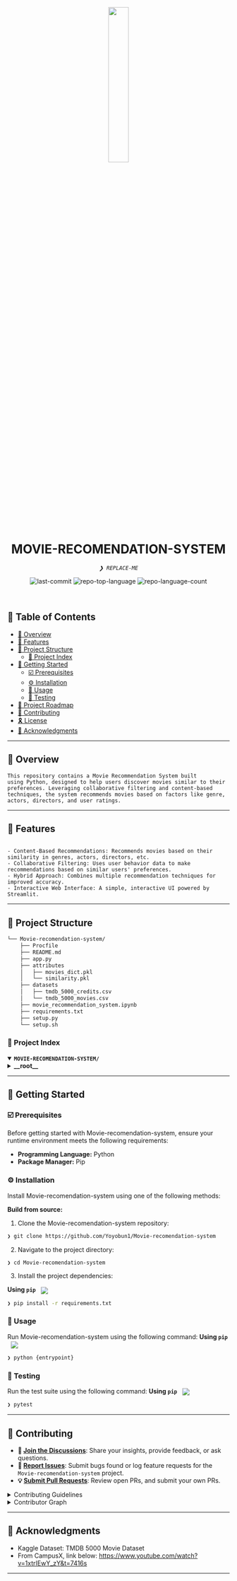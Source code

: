 <p align="center">
    <img src="https://img.icons8.com/?size=512&id=55494&format=png" align="center" width="30%">
</p>
<p align="center"><h1 align="center">MOVIE-RECOMENDATION-SYSTEM</h1></p>
<p align="center">
	<em><code>❯ REPLACE-ME</code></em>
</p>
<p align="center">
	<img src="https://img.shields.io/github/last-commit/Yoyobun1/Movie-recomendation-system?style=default&logo=git&logoColor=white&color=0074ff" alt="last-commit">
	<img src="https://img.shields.io/github/languages/top/Yoyobun1/Movie-recomendation-system?style=default&color=0074ff" alt="repo-top-language">
	<img src="https://img.shields.io/github/languages/count/Yoyobun1/Movie-recomendation-system?style=default&color=0074ff" alt="repo-language-count">
</p>
<p align="center"><!-- default option, no dependency badges. -->
</p>
<p align="center">
	<!-- default option, no dependency badges. -->
</p>
<br>

## 🔗 Table of Contents

- [📍 Overview](#-overview)
- [👾 Features](#-features)
- [📁 Project Structure](#-project-structure)
  - [📂 Project Index](#-project-index)
- [🚀 Getting Started](#-getting-started)
  - [☑️ Prerequisites](#-prerequisites)
  - [⚙️ Installation](#-installation)
  - [🤖 Usage](#🤖-usage)
  - [🧪 Testing](#🧪-testing)
- [📌 Project Roadmap](#-project-roadmap)
- [🔰 Contributing](#-contributing)
- [🎗 License](#-license)
- [🙌 Acknowledgments](#-acknowledgments)

---

## 📍 Overview

<code>This repository contains a Movie Recommendation System built using Python, designed to help users discover movies similar to their preferences. Leveraging collaborative filtering and content-based techniques, the system recommends movies based on factors like genre, actors, directors, and user ratings.</code>

---

## 👾 Features

<code>
- Content-Based Recommendations: Recommends movies based on their similarity in genres, actors, directors, etc.
- Collaborative Filtering: Uses user behavior data to make recommendations based on similar users' preferences.
- Hybrid Approach: Combines multiple recommendation techniques for improved accuracy.
- Interactive Web Interface: A simple, interactive UI powered by Streamlit.
</code>

---

## 📁 Project Structure

```sh
└── Movie-recomendation-system/
    ├── Procfile
    ├── README.md
    ├── app.py
    ├── attributes
    │   ├── movies_dict.pkl
    │   └── similarity.pkl
    ├── datasets
    │   ├── tmdb_5000_credits.csv
    │   └── tmdb_5000_movies.csv
    ├── movie_recommendation_system.ipynb
    ├── requirements.txt
    ├── setup.py
    └── setup.sh
```


### 📂 Project Index
<details open>
	<summary><b><code>MOVIE-RECOMENDATION-SYSTEM/</code></b></summary>
	<details> <!-- __root__ Submodule -->
		<summary><b>__root__</b></summary>
		<blockquote>
			<table>
			<tr>
				<td><b><a href='https://github.com/Yoyobun1/Movie-recomendation-system/blob/master/app.py'>app.py</a></b></td>
				<td><code>❯ REPLACE-ME</code></td>
			</tr>
			<tr>
				<td><b><a href='https://github.com/Yoyobun1/Movie-recomendation-system/blob/master/Procfile'>Procfile</a></b></td>
				<td><code>❯ REPLACE-ME</code></td>
			</tr>
			<tr>
				<td><b><a href='https://github.com/Yoyobun1/Movie-recomendation-system/blob/master/setup.sh'>setup.sh</a></b></td>
				<td><code>❯ REPLACE-ME</code></td>
			</tr>
			<tr>
				<td><b><a href='https://github.com/Yoyobun1/Movie-recomendation-system/blob/master/requirements.txt'>requirements.txt</a></b></td>
				<td><code>❯ REPLACE-ME</code></td>
			</tr>
			<tr>
				<td><b><a href='https://github.com/Yoyobun1/Movie-recomendation-system/blob/master/movie_recommendation_system.ipynb'>movie_recommendation_system.ipynb</a></b></td>
				<td><code>❯ REPLACE-ME</code></td>
			</tr>
			<tr>
				<td><b><a href='https://github.com/Yoyobun1/Movie-recomendation-system/blob/master/setup.py'>setup.py</a></b></td>
				<td><code>❯ REPLACE-ME</code></td>
			</tr>
			</table>
		</blockquote>
	</details>
</details>

---
## 🚀 Getting Started

### ☑️ Prerequisites

Before getting started with Movie-recomendation-system, ensure your runtime environment meets the following requirements:

- **Programming Language:** Python
- **Package Manager:** Pip


### ⚙️ Installation

Install Movie-recomendation-system using one of the following methods:

**Build from source:**

1. Clone the Movie-recomendation-system repository:
```sh
❯ git clone https://github.com/Yoyobun1/Movie-recomendation-system
```

2. Navigate to the project directory:
```sh
❯ cd Movie-recomendation-system
```

3. Install the project dependencies:


**Using `pip`** &nbsp; [<img align="center" src="https://img.shields.io/badge/Pip-3776AB.svg?style={badge_style}&logo=pypi&logoColor=white" />](https://pypi.org/project/pip/)

```sh
❯ pip install -r requirements.txt
```




### 🤖 Usage
Run Movie-recomendation-system using the following command:
**Using `pip`** &nbsp; [<img align="center" src="https://img.shields.io/badge/Pip-3776AB.svg?style={badge_style}&logo=pypi&logoColor=white" />](https://pypi.org/project/pip/)

```sh
❯ python {entrypoint}
```


### 🧪 Testing
Run the test suite using the following command:
**Using `pip`** &nbsp; [<img align="center" src="https://img.shields.io/badge/Pip-3776AB.svg?style={badge_style}&logo=pypi&logoColor=white" />](https://pypi.org/project/pip/)

```sh
❯ pytest
```


---

## 🔰 Contributing

- **💬 [Join the Discussions](https://github.com/Yoyobun1/Movie-recomendation-system/discussions)**: Share your insights, provide feedback, or ask questions.
- **🐛 [Report Issues](https://github.com/Yoyobun1/Movie-recomendation-system/issues)**: Submit bugs found or log feature requests for the `Movie-recomendation-system` project.
- **💡 [Submit Pull Requests](https://github.com/Yoyobun1/Movie-recomendation-system/blob/main/CONTRIBUTING.md)**: Review open PRs, and submit your own PRs.

<details closed>
<summary>Contributing Guidelines</summary>

1. **Fork the Repository**: Start by forking the project repository to your github account.
2. **Clone Locally**: Clone the forked repository to your local machine using a git client.
   ```sh
   git clone https://github.com/Yoyobun1/Movie-recomendation-system
   ```
3. **Create a New Branch**: Always work on a new branch, giving it a descriptive name.
   ```sh
   git checkout -b new-feature-x
   ```
4. **Make Your Changes**: Develop and test your changes locally.
5. **Commit Your Changes**: Commit with a clear message describing your updates.
   ```sh
   git commit -m 'Implemented new feature x.'
   ```
6. **Push to github**: Push the changes to your forked repository.
   ```sh
   git push origin new-feature-x
   ```
7. **Submit a Pull Request**: Create a PR against the original project repository. Clearly describe the changes and their motivations.
8. **Review**: Once your PR is reviewed and approved, it will be merged into the main branch. Congratulations on your contribution!
</details>

<details closed>
<summary>Contributor Graph</summary>
<br>
<p align="left">
   <a href="https://github.com{/Yoyobun1/Movie-recomendation-system/}graphs/contributors">
      <img src="https://contrib.rocks/image?repo=Yoyobun1/Movie-recomendation-system">
   </a>
</p>
</details>

---


## 🙌 Acknowledgments

- Kaggle Dataset: TMDB 5000 Movie Dataset
- From CampusX, link below:
    https://www.youtube.com/watch?v=1xtrIEwY_zY&t=7416s

---